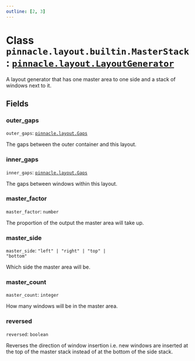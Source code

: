 ```yaml
---
outline: [2, 3]
---
```


# Class `pinnacle.layout.builtin.MasterStack` : <code><a href="/lua-reference/main/classes/pinnacle.layout.LayoutGenerator">pinnacle.layout.LayoutGenerator</a></code>


A layout generator that has one master area to one side and a stack of windows next to it.

## Fields

### outer_gaps

`outer_gaps`: <code><a href="/lua-reference/main/aliases/pinnacle.layout.Gaps">pinnacle.layout.Gaps</a></code>

The gaps between the outer container and this layout.

### inner_gaps

`inner_gaps`: <code><a href="/lua-reference/main/aliases/pinnacle.layout.Gaps">pinnacle.layout.Gaps</a></code>

The gaps between windows within this layout.

### master_factor

`master_factor`: <code>number</code>

The proportion of the output the master area will take up.

### master_side

`master_side`: <code>"left" | "right" | "top" | "bottom"</code>

Which side the master area will be.

### master_count

`master_count`: <code>integer</code>

How many windows will be in the master area.

### reversed

`reversed`: <code>boolean</code>

Reverses the direction of window insertion i.e. new windows are inserted at the top
of the master stack instead of at the bottom of the side stack.


